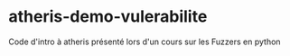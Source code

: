 # atheris-demo-vulerabilite
Code d'intro à atheris présenté lors d'un cours sur les Fuzzers en python
